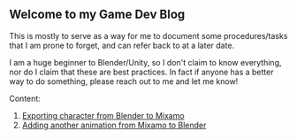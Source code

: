 ## Welcome to my Game Dev Blog

This is mostly to serve as a way for me to document some procedures/tasks that I am prone to forget, and can refer back to at a later date. 

I am a huge beginner to Blender/Unity, so I don't claim to know everything, nor do I claim that these are best practices. In fact if anyone has a better way to do something, please reach out to me and let me know!

Content: 

1. [Exporting character from Blender to Mixamo](./blender-to-mixamo.md)
2. [Adding another animation from Mixamo to Blender](./add-mulitple-animations-from-mixamo.md)
